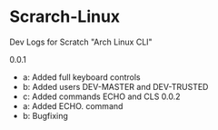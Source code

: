 # Scrarch-Linux
Dev Logs for Scratch "Arch Linux CLI"

0.0.1
 - a: Added full keyboard controls
 - b: Added users DEV-MASTER and DEV-TRUSTED
 - c: Added commands ECHO and CLS
0.0.2
 - a: Added ECHO. command
 - b: Bugfixing
